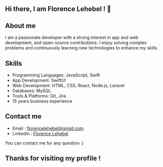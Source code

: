 ## Hi there, I am Florence Lehebel ! 👋

## About me
I am a passionate developer with a strong interest in app and web development, and open-source contributions. I enjoy solving complex problems and continuously learning new technologies to enhance my skills.

## Skills
- Programming Languages: JavaScript, Swift
- App Development: SwiftUI
- Web Development: HTML, CSS, React, Node.js, Laravel
- Databases: MySQL
- Tools & Platforms: Git, Jira
- 15 years business experience

## Contact me
- Email : florencelehebel@gmail.com
- LinkedIn : [Florence Lehebel](https://fr.linkedin.com/in/florencelehebel/en)

You can contact me for any question :) 

## Thanks for visiting my profile !
